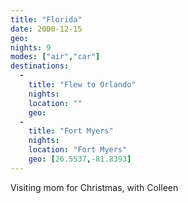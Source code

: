 ```yaml
---
title: "Florida"
date: 2000-12-15
geo:
nights: 9
modes: ["air","car"]
destinations:
  -
    title: "Flew to Orlando"
    nights:
    location: ""
    geo:
  -
    title: "Fort Myers"
    nights:
    location: "Fort Myers"
    geo: [26.5537,-81.8393]
---
```


Visiting mom for Christmas, with Colleen

